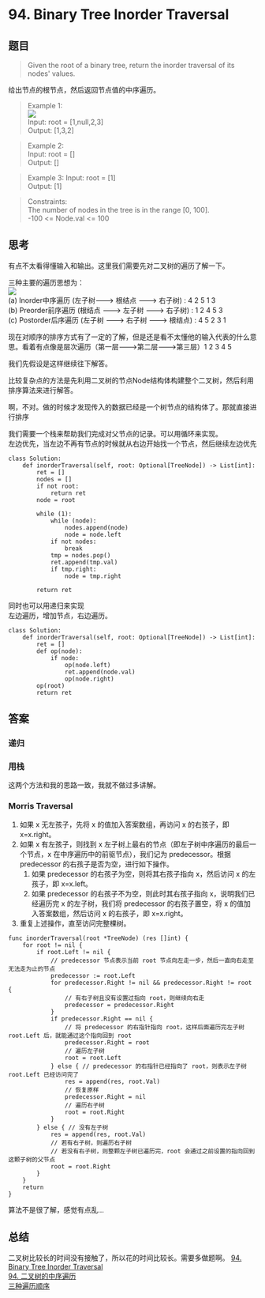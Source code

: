 # 94. Binary Tree Inorder Traversal

## 题目
>Given the root of a binary tree, return the inorder traversal of its nodes' values.

给出节点的根节点，然后返回节点值的中序遍历。  

>Example 1:  
![](https://assets.leetcode.com/uploads/2020/09/15/inorder_1.jpg)  
Input: root = [1,null,2,3]  
Output: [1,3,2]

>Example 2:  
Input: root = []  
Output: []

>Example 3:
Input: root = [1]  
Output: [1]
 

>Constraints:  
The number of nodes in the tree is in the range [0, 100].  
-100 <= Node.val <= 100


## 思考
有点不太看得懂输入和输出。这里我们需要先对二叉树的遍历了解一下。  

三种主要的遍历思想为：  
![](https://media.geeksforgeeks.org/wp-content/cdn-uploads/2009/06/tree12.gif)  
(a) Inorder中序遍历 (左子树---> 根结点 ---> 右子树) : 4 2 5 1 3   
(b) Preorder前序遍历 (根结点 ---> 左子树 ---> 右子树) : 1 2 4 5 3   
(c) Postorder后序遍历 (左子树 ---> 右子树 ---> 根结点) : 4 5 2 3 1 

现在对顺序的排序方式有了一定的了解，但是还是看不太懂他的输入代表的什么意思。看着有点像是层次遍历（第一层--->第二层--->第三层）1 2 3 4 5  

我们先假设是这样继续往下解答。

比较复杂点的方法是先利用二叉树的节点Node结构体构建整个二叉树，然后利用排序算法来进行解答。  

啊，不对。做的时候才发现传入的数据已经是一个树节点的结构体了。那就直接进行排序  

我们需要一个栈来帮助我们完成对父节点的记录。可以用循环来实现。  
左边优先，当左边不再有节点的时候就从右边开始找一个节点，然后继续左边优先

```python3
class Solution:
    def inorderTraversal(self, root: Optional[TreeNode]) -> List[int]:
        ret = []
        nodes = []
        if not root:
            return ret
        node = root
        
        while (1):
            while (node):
                nodes.append(node)
                node = node.left
            if not nodes:
                break
            tmp = nodes.pop()
            ret.append(tmp.val)
            if tmp.right:
                node = tmp.right      
            
        return ret
```

同时也可以用递归来实现    
左边遍历，增加节点，右边遍历。

```python3
class Solution:
    def inorderTraversal(self, root: Optional[TreeNode]) -> List[int]:
        ret = []
        def op(node):
            if node:
                op(node.left)
                ret.append(node.val)
                op(node.right)
        op(root)
        return ret
```


## 答案
### 递归
### 用栈
这两个方法和我的思路一致，我就不做过多讲解。
### Morris Traversal
1. 如果 x 无左孩子，先将 x 的值加入答案数组，再访问 x 的右孩子，即 x=x.right。
2. 如果 x 有左孩子，则找到 x 左子树上最右的节点（即左子树中序遍历的最后一个节点，x 在中序遍历中的前驱节点），我们记为 predecessor。根据 predecessor 的右孩子是否为空，进行如下操作。
	1. 如果 predecessor 的右孩子为空，则将其右孩子指向 x，然后访问 x 的左孩子，即 x=x.left。
	2. 如果 predecessor 的右孩子不为空，则此时其右孩子指向 x，说明我们已经遍历完 x 的左子树，我们将 predecessor 的右孩子置空，将 x 的值加入答案数组，然后访问 x 的右孩子，即 x=x.right。
3. 重复上述操作，直至访问完整棵树。

```golang
func inorderTraversal(root *TreeNode) (res []int) {
	for root != nil {
		if root.Left != nil {
			// predecessor 节点表示当前 root 节点向左走一步，然后一直向右走至无法走为止的节点
			predecessor := root.Left
			for predecessor.Right != nil && predecessor.Right != root {
				// 有右子树且没有设置过指向 root，则继续向右走
				predecessor = predecessor.Right
			}
			if predecessor.Right == nil {
				// 将 predecessor 的右指针指向 root，这样后面遍历完左子树 root.Left 后，就能通过这个指向回到 root
				predecessor.Right = root
				// 遍历左子树
				root = root.Left
			} else { // predecessor 的右指针已经指向了 root，则表示左子树 root.Left 已经访问完了
				res = append(res, root.Val)
				// 恢复原样
				predecessor.Right = nil
				// 遍历右子树
				root = root.Right
			}
		} else { // 没有左子树
			res = append(res, root.Val)
			// 若有右子树，则遍历右子树
			// 若没有右子树，则整颗左子树已遍历完，root 会通过之前设置的指向回到这颗子树的父节点
			root = root.Right
		}
	}
	return
}
```
算法不是很了解，感觉有点乱...  

## 总结
二叉树比较长的时间没有接触了，所以花的时间比较长。需要多做题啊。
[94. Binary Tree Inorder Traversal](https://leetcode.com/problems/binary-tree-inorder-traversal/)  
[94. 二叉树的中序遍历](https://leetcode.cn/problems/binary-tree-inorder-traversal/)  
[三种遍历顺序](https://www.geeksforgeeks.org/tree-traversals-inorder-preorder-and-postorder/)